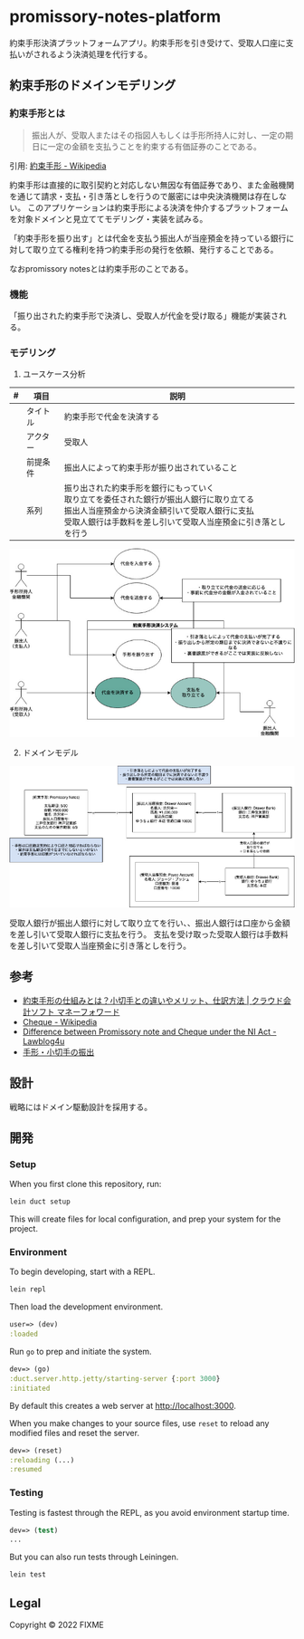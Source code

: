 # promissory-notes-platform
約束手形決済プラットフォームアプリ。約束手形を引き受けて、受取人口座に支払いがされるよう決済処理を代行する。

## 約束手形のドメインモデリング
### 約束手形とは
> 振出人が、受取人またはその指図人もしくは手形所持人に対し、一定の期日に一定の金額を支払うことを約束する有価証券のことである。

引用: [約束手形 - Wikipedia](https://ja.wikipedia.org/wiki/%E7%B4%84%E6%9D%9F%E6%89%8B%E5%BD%A2)

約束手形は直接的に取引契約と対応しない無因な有価証券であり、また金融機関を通じて請求・支払・引き落としを行うので厳密には中央決済機関は存在しない。
このアプリケーションは約束手形による決済を仲介するプラットフォームを対象ドメインと見立ててモデリング・実装を試みる。

「約束手形を振り出す」とは代金を支払う振出人が当座預金を持っている銀行に対して取り立てる権利を持つ約束手形の発行を依頼、発行することである。

なおpromissory notesとは約束手形のことである。

### 機能
「振り出された約束手形で決済し、受取人が代金を受け取る」機能が実装される。

### モデリング
1. ユースケース分析

|#|項目|説明|
| ---- | ---- | ---- |
||タイトル|約束手形で代金を決済する|
||アクター|受取人|
||前提条件|振出人によって約束手形が振り出されていること|
||系列|振り出された約束手形を銀行にもっていく<br>取り立てを委任された銀行が振出人銀行に取り立てる<br>振出人当座預金から決済金額引いて受取人銀行に支払<br>受取人銀行は手数料を差し引いて受取人当座預金に引き落としを行う|


![ユースケース図](docs/diagrams/約束手形決済_ユースケース分析-ユースケース図.jpg)

2. ドメインモデル

![オブジェクトモデル図](docs/diagrams/約束手形決済_ユースケース分析-クラス図_オブジェクトモデル図.jpg)

受取人銀行が振出人銀行に対して取り立てを行い、、振出人銀行は口座から金額を差し引いて受取人銀行に支払を行う。
支払を受け取った受取人銀行は手数料を差し引いて受取人当座預金に引き落としを行う。

## 参考
- [約束手形の仕組みとは？小切手との違いやメリット、仕訳方法 | クラウド会計ソフト マネーフォワード](https://biz.moneyforward.com/accounting/basic/45680/)
- [Cheque - Wikipedia](https://en.wikipedia.org/wiki/Cheque)
- [Difference between Promissory note and Cheque under the NI Act - Lawblog4u](https://lawblog4u.in/difference-between-promissory-note-and-cheque/)
- [手形・小切手の振出](https://www.zenginkyo.or.jp/fileadmin/res/education/free_publication/pamph/pamph_04/animal03.pdf)

## 設計
戦略にはドメイン駆動設計を採用する。

## 開発

### Setup

When you first clone this repository, run:

```sh
lein duct setup
```

This will create files for local configuration, and prep your system
for the project.

### Environment

To begin developing, start with a REPL.

```sh
lein repl
```

Then load the development environment.

```clojure
user=> (dev)
:loaded
```

Run `go` to prep and initiate the system.

```clojure
dev=> (go)
:duct.server.http.jetty/starting-server {:port 3000}
:initiated
```

By default this creates a web server at <http://localhost:3000>.

When you make changes to your source files, use `reset` to reload any
modified files and reset the server.

```clojure
dev=> (reset)
:reloading (...)
:resumed
```

### Testing

Testing is fastest through the REPL, as you avoid environment startup
time.

```clojure
dev=> (test)
...
```

But you can also run tests through Leiningen.

```sh
lein test
```

## Legal

Copyright © 2022 FIXME
